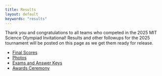 ```yaml
---
title: Results
layout: default
keywords: "results"
---
```


Thank you and congratulations to all teams who competed in the 2025 MIT Science Olympiad Invitational! Results and other followups for the 2025 tournament will be posted on this page as we get them ready for release.

-   [Final Scores](https://www.duosmium.org/results/2025-01-25_mit_invitational_c/)
-   [Photos](https://drive.google.com/drive/folders/1B5jes-Vb66EcfdNUKcmwzQOSWW9qNm4c?usp=drive_link)
-   [Exams and Answer Keys](https://drive.google.com/drive/folders/14a4cVDPXjLcyn97PnPNmh9nXc5B7rvIw?usp=sharing)
-   [Awards Ceremony](https://www.youtube.com/watch?v=R6PdbhHaCu4)
